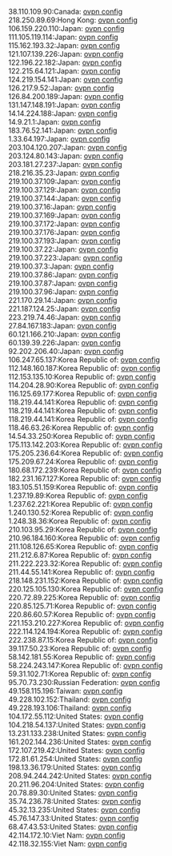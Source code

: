 38.110.109.90:Canada: [ovpn config](vpn/38_110_109_90.ovpn)  
218.250.89.69:Hong Kong: [ovpn config](vpn/218_250_89_69.ovpn)  
106.159.220.110:Japan: [ovpn config](vpn/106_159_220_110.ovpn)  
111.105.119.114:Japan: [ovpn config](vpn/111_105_119_114.ovpn)  
115.162.193.32:Japan: [ovpn config](vpn/115_162_193_32.ovpn)  
121.107.139.226:Japan: [ovpn config](vpn/121_107_139_226.ovpn)  
122.196.22.182:Japan: [ovpn config](vpn/122_196_22_182.ovpn)  
122.215.64.121:Japan: [ovpn config](vpn/122_215_64_121.ovpn)  
124.219.154.141:Japan: [ovpn config](vpn/124_219_154_141.ovpn)  
126.217.9.52:Japan: [ovpn config](vpn/126_217_9_52.ovpn)  
126.84.200.189:Japan: [ovpn config](vpn/126_84_200_189.ovpn)  
131.147.148.191:Japan: [ovpn config](vpn/131_147_148_191.ovpn)  
14.14.224.188:Japan: [ovpn config](vpn/14_14_224_188.ovpn)  
14.9.21.1:Japan: [ovpn config](vpn/14_9_21_1.ovpn)  
183.76.52.141:Japan: [ovpn config](vpn/183_76_52_141.ovpn)  
1.33.64.197:Japan: [ovpn config](vpn/1_33_64_197.ovpn)  
203.104.120.207:Japan: [ovpn config](vpn/203_104_120_207.ovpn)  
203.124.80.143:Japan: [ovpn config](vpn/203_124_80_143.ovpn)  
203.181.27.237:Japan: [ovpn config](vpn/203_181_27_237.ovpn)  
218.216.35.23:Japan: [ovpn config](vpn/218_216_35_23.ovpn)  
219.100.37.109:Japan: [ovpn config](vpn/219_100_37_109.ovpn)  
219.100.37.129:Japan: [ovpn config](vpn/219_100_37_129.ovpn)  
219.100.37.144:Japan: [ovpn config](vpn/219_100_37_144.ovpn)  
219.100.37.16:Japan: [ovpn config](vpn/219_100_37_16.ovpn)  
219.100.37.169:Japan: [ovpn config](vpn/219_100_37_169.ovpn)  
219.100.37.172:Japan: [ovpn config](vpn/219_100_37_172.ovpn)  
219.100.37.176:Japan: [ovpn config](vpn/219_100_37_176.ovpn)  
219.100.37.193:Japan: [ovpn config](vpn/219_100_37_193.ovpn)  
219.100.37.22:Japan: [ovpn config](vpn/219_100_37_22.ovpn)  
219.100.37.223:Japan: [ovpn config](vpn/219_100_37_223.ovpn)  
219.100.37.3:Japan: [ovpn config](vpn/219_100_37_3.ovpn)  
219.100.37.86:Japan: [ovpn config](vpn/219_100_37_86.ovpn)  
219.100.37.87:Japan: [ovpn config](vpn/219_100_37_87.ovpn)  
219.100.37.96:Japan: [ovpn config](vpn/219_100_37_96.ovpn)  
221.170.29.14:Japan: [ovpn config](vpn/221_170_29_14.ovpn)  
221.187.124.25:Japan: [ovpn config](vpn/221_187_124_25.ovpn)  
223.219.74.46:Japan: [ovpn config](vpn/223_219_74_46.ovpn)  
27.84.167.183:Japan: [ovpn config](vpn/27_84_167_183.ovpn)  
60.121.166.210:Japan: [ovpn config](vpn/60_121_166_210.ovpn)  
60.139.39.226:Japan: [ovpn config](vpn/60_139_39_226.ovpn)  
92.202.206.40:Japan: [ovpn config](vpn/92_202_206_40.ovpn)  
106.247.65.137:Korea Republic of: [ovpn config](vpn/106_247_65_137.ovpn)  
112.148.160.187:Korea Republic of: [ovpn config](vpn/112_148_160_187.ovpn)  
112.153.135.10:Korea Republic of: [ovpn config](vpn/112_153_135_10.ovpn)  
114.204.28.90:Korea Republic of: [ovpn config](vpn/114_204_28_90.ovpn)  
116.125.69.177:Korea Republic of: [ovpn config](vpn/116_125_69_177.ovpn)  
118.219.44.141:Korea Republic of: [ovpn config](vpn/118_219_44_141.ovpn)  
118.219.44.141:Korea Republic of: [ovpn config](vpn/118_219_44_141.ovpn)  
118.219.44.141:Korea Republic of: [ovpn config](vpn/118_219_44_141.ovpn)  
118.46.63.26:Korea Republic of: [ovpn config](vpn/118_46_63_26.ovpn)  
14.54.33.250:Korea Republic of: [ovpn config](vpn/14_54_33_250.ovpn)  
175.113.142.203:Korea Republic of: [ovpn config](vpn/175_113_142_203.ovpn)  
175.205.236.64:Korea Republic of: [ovpn config](vpn/175_205_236_64.ovpn)  
175.209.67.24:Korea Republic of: [ovpn config](vpn/175_209_67_24.ovpn)  
180.68.172.239:Korea Republic of: [ovpn config](vpn/180_68_172_239.ovpn)  
182.231.167.127:Korea Republic of: [ovpn config](vpn/182_231_167_127.ovpn)  
183.105.51.159:Korea Republic of: [ovpn config](vpn/183_105_51_159.ovpn)  
1.237.19.89:Korea Republic of: [ovpn config](vpn/1_237_19_89.ovpn)  
1.237.62.221:Korea Republic of: [ovpn config](vpn/1_237_62_221.ovpn)  
1.240.130.52:Korea Republic of: [ovpn config](vpn/1_240_130_52.ovpn)  
1.248.38.36:Korea Republic of: [ovpn config](vpn/1_248_38_36.ovpn)  
210.103.95.29:Korea Republic of: [ovpn config](vpn/210_103_95_29.ovpn)  
210.96.184.160:Korea Republic of: [ovpn config](vpn/210_96_184_160.ovpn)  
211.108.126.65:Korea Republic of: [ovpn config](vpn/211_108_126_65.ovpn)  
211.212.6.87:Korea Republic of: [ovpn config](vpn/211_212_6_87.ovpn)  
211.222.223.32:Korea Republic of: [ovpn config](vpn/211_222_223_32.ovpn)  
211.44.55.141:Korea Republic of: [ovpn config](vpn/211_44_55_141.ovpn)  
218.148.231.152:Korea Republic of: [ovpn config](vpn/218_148_231_152.ovpn)  
220.125.105.130:Korea Republic of: [ovpn config](vpn/220_125_105_130.ovpn)  
220.72.89.225:Korea Republic of: [ovpn config](vpn/220_72_89_225.ovpn)  
220.85.125.71:Korea Republic of: [ovpn config](vpn/220_85_125_71.ovpn)  
220.86.60.57:Korea Republic of: [ovpn config](vpn/220_86_60_57.ovpn)  
221.153.210.227:Korea Republic of: [ovpn config](vpn/221_153_210_227.ovpn)  
222.114.124.194:Korea Republic of: [ovpn config](vpn/222_114_124_194.ovpn)  
222.238.87.15:Korea Republic of: [ovpn config](vpn/222_238_87_15.ovpn)  
39.117.50.23:Korea Republic of: [ovpn config](vpn/39_117_50_23.ovpn)  
58.142.181.55:Korea Republic of: [ovpn config](vpn/58_142_181_55.ovpn)  
58.224.243.147:Korea Republic of: [ovpn config](vpn/58_224_243_147.ovpn)  
59.31.102.71:Korea Republic of: [ovpn config](vpn/59_31_102_71.ovpn)  
95.70.73.230:Russian Federation: [ovpn config](vpn/95_70_73_230.ovpn)  
49.158.115.196:Taiwan: [ovpn config](vpn/49_158_115_196.ovpn)  
49.228.102.152:Thailand: [ovpn config](vpn/49_228_102_152.ovpn)  
49.228.193.106:Thailand: [ovpn config](vpn/49_228_193_106.ovpn)  
104.172.55.112:United States: [ovpn config](vpn/104_172_55_112.ovpn)  
104.218.54.137:United States: [ovpn config](vpn/104_218_54_137.ovpn)  
13.231.133.238:United States: [ovpn config](vpn/13_231_133_238.ovpn)  
161.202.144.236:United States: [ovpn config](vpn/161_202_144_236.ovpn)  
172.107.219.42:United States: [ovpn config](vpn/172_107_219_42.ovpn)  
172.81.61.254:United States: [ovpn config](vpn/172_81_61_254.ovpn)  
198.13.36.179:United States: [ovpn config](vpn/198_13_36_179.ovpn)  
208.94.244.242:United States: [ovpn config](vpn/208_94_244_242.ovpn)  
20.211.96.204:United States: [ovpn config](vpn/20_211_96_204.ovpn)  
20.78.89.30:United States: [ovpn config](vpn/20_78_89_30.ovpn)  
35.74.236.78:United States: [ovpn config](vpn/35_74_236_78.ovpn)  
45.32.13.235:United States: [ovpn config](vpn/45_32_13_235.ovpn)  
45.76.147.33:United States: [ovpn config](vpn/45_76_147_33.ovpn)  
68.47.43.53:United States: [ovpn config](vpn/68_47_43_53.ovpn)  
42.114.172.10:Viet Nam: [ovpn config](vpn/42_114_172_10.ovpn)  
42.118.32.155:Viet Nam: [ovpn config](vpn/42_118_32_155.ovpn)  
